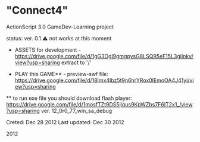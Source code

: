# "Connect4"
ActionScript 3.0 GameDev-Learning project

status: ver. 0.1
⚠ not works at this moment

- ASSETS for development -
https://drive.google.com/file/d/1gG3Ogl9gmgpysG8LSQ95eF15L3giInkv/view?usp=sharing
extract to '/'

- PLAY this GAME** - 
preview-swf file: https://drive.google.com/file/d/18Imx4Ibz5t9n6hrYRox0lEmoOA4J41yi/view?usp=sharing

** to run exe file you should download flash player:
https://drive.google.com/file/d/1mosfTZt9DS5jlqus9KpWZbs7F6lT2x1_/view?usp=sharing
ver. 12_0r0_77_win_sa_debug

Creted: Dec 28 2012
Last updated: Dec 30 2012

2012
